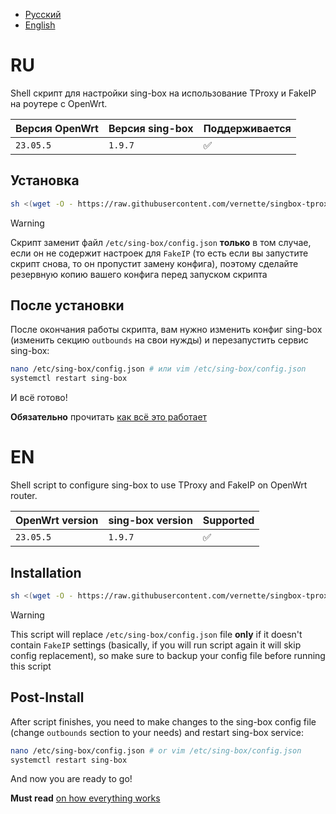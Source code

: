 - [Русский](#ru)
- [English](#en)

# RU

Shell скрипт для настройки sing-box на использование TProxy и FakeIP на роутере с OpenWrt.

| Версия OpenWrt | Версия sing-box | Поддерживается |
| -------------- | --------------- | -------------- |
| `23.05.5`      | `1.9.7`         | ✅             |

## Установка

```bash
sh <(wget -O - https://raw.githubusercontent.com/vernette/singbox-tproxy-fakeip/refs/heads/master/install.sh)
```

> [!WARNING]
> Скрипт заменит файл `/etc/sing-box/config.json` **только** в том случае, если он не содержит настроек для `FakeIP` (то есть если вы запустите скрипт снова, то он пропустит замену конфига), поэтому сделайте резервную копию вашего конфига перед запуском скрипта

## После установки

После окончания работы скрипта, вам нужно изменить конфиг sing-box (изменить секцию `outbounds` на свои нужды) и перезапустить сервис sing-box:

```bash
nano /etc/sing-box/config.json # или vim /etc/sing-box/config.json
systemctl restart sing-box
```

И всё готово!

**Обязательно** прочитать [как всё это работает](https://gist.github.com/vernette/67466961ed5882b3ff21222d1b964929)

# EN

Shell script to configure sing-box to use TProxy and FakeIP on OpenWrt router.

| OpenWrt version | sing-box version | Supported |
| --------------- | ---------------- | --------- |
| `23.05.5`       | `1.9.7`          | ✅        |

## Installation

```bash
sh <(wget -O - https://raw.githubusercontent.com/vernette/singbox-tproxy-fakeip/refs/heads/master/install.sh)
```

> [!WARNING]
> This script will replace `/etc/sing-box/config.json` file **only** if it doesn't contain `FakeIP` settings (basically, if you will run script again it will skip config replacement), so make sure to backup your config file before running this script

## Post-Install

After script finishes, you need to make changes to the sing-box config file (change `outbounds` section to your needs) and restart sing-box service:

```bash
nano /etc/sing-box/config.json # or vim /etc/sing-box/config.json
systemctl restart sing-box
```

And now you are ready to go!

**Must read** [on how everything works](https://gist.github.com/vernette/67466961ed5882b3ff21222d1b964929)
